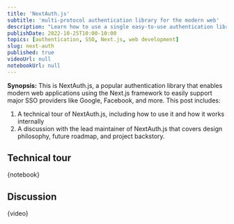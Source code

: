```yaml
---
title: 'NextAuth.js'
subtitle: 'multi-protocol authentication library for the modern web'
description: "Learn how to use a single easy-to-use authentication library that enables your application to support a multitude of SSO sign-in methods."
publishDate: 2022-10-25T10:00-10:00
topics: [authentication, SSO, Next.js, web development]
slug: next-auth
published: true
videoUrl: null
notebookUrl: null
---
```


**Synopsis:** This is NextAuth.js, a popular authentication library that enables modern web applications using the Next.js framework to easily support major SSO providers like Google, Facebook, and more. This post includes:
1. A technical tour of NextAuth.js, including how to use it and how it works internally
2. A discussion with the lead maintainer of NextAuth.js that covers design philosophy, future roadmap, and project backstory.

## Technical tour

{notebook}

## Discussion

{video}